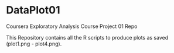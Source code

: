 # DataPlot01
Coursera Exploratory Analysis Course Project 01 Repo

This Repository contains all the R scripts to produce plots as saved (plot1.png - plot4.png).

